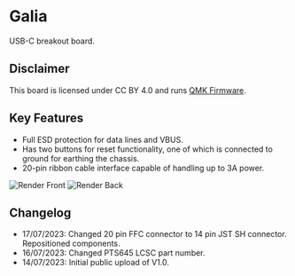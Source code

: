 # Galia
USB-C breakout board.

## Disclaimer
This board is licensed under CC BY 4.0 and runs [QMK Firmware](https://qmk.fm/).
## Key Features
* Full ESD protection for data lines and VBUS.
* Has two buttons for reset functionality, one of which is connected to ground for earthing the chassis.
* 20-pin ribbon cable interface capable of handling up to 3A power.

![Render Front](Showcase/Render-F.png)
![Render Back](Showcase/Render-B.png)

## Changelog
* 17/07/2023: Changed 20 pin FFC connector to 14 pin JST SH connector. Repositioned components.
* 16/07/2023: Changed PTS645 LCSC part number.
* 14/07/2023: Initial public upload of V1.0.